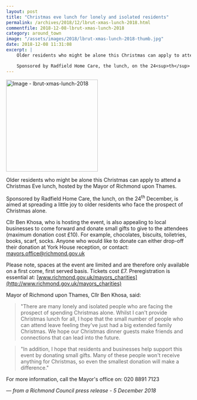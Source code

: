 ```yaml
---
layout: post
title: "Christmas eve lunch for lonely and isolated residents"
permalink: /archives/2018/12/lbrut-xmas-lunch-2018.html
commentfile: 2018-12-08-lbrut-xmas-lunch-2018
category: around_town
image: "/assets/images/2018/lbrut-xmas-lunch-2018-thumb.jpg"
date: 2018-12-08 11:31:08
excerpt: |
    Older residents who might be alone this Christmas can apply to attend a Christmas Eve lunch, hosted by the Mayor of Richmond upon Thames.

    Sponsored by Radfield Home Care, the lunch, on the 24<sup>th</sup> December, is aimed at spreading a little joy to older residents who face the prospect of Christmas alone.
---
```

<a href="/assets/images/2018/lbrut-xmas-lunch-2018.jpg" title="Click for a larger image"><img src="/assets/images/2018/lbrut-xmas-lunch-2018-thumb.jpg" width="250" alt="Image - lbrut-xmas-lunch-2018"  class="photo right"/></a>

Older residents who might be alone this Christmas can apply to attend a Christmas Eve lunch, hosted by the Mayor of Richmond upon Thames.

Sponsored by Radfield Home Care, the lunch, on the 24<sup>th</sup> December, is aimed at spreading a little joy to older residents who face the prospect of Christmas alone.

Cllr Ben Khosa, who is hosting the event, is also appealing to local businesses to come forward and donate small gifts to give to the attendees (maximum donation cost &pound;10). For example, chocolates, biscuits, toiletries, books, scarf, socks. Anyone who would like to donate can either drop-off their donation at York House reception, or contact: [mayors.office@richmond.gov.uk](:mailto:mayors.office@richmond.gov.uk)

Please note, spaces at the event are limited and are therefore only available on a first come, first served basis. Tickets cost &pound;7. Preregistration is essential at: [www.richmond.gov.uk/mayors_charities](http://www.richmond.gov.uk/mayors_charities)

Mayor of Richmond upon Thames, Cllr Ben Khosa, said:

> "There are many lonely and isolated people who are facing the prospect of spending Christmas alone. Whilst I can't provide Christmas lunch for all, I hope that the small number of people who can attend leave feeling they've just had a big extended family Christmas. We hope our Christmas dinner guests make friends and connections that can lead into the future.


> "In addition, I hope that residents and businesses help support this event by donating small gifts. Many of these people won't receive anything for Christmas, so even the smallest donation will make a difference."


For more information, call the Mayor's office on: 020 8891 7123

<cite>&mdash; from a Richmond Council press release - 5 December 2018</cite>
